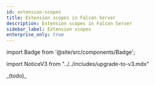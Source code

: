 ```yaml
---
id: extension-scopes
title: Extension scopes in Falcon Server
description: Extension scopes in Falcon Server
sidebar_label: Extension scopes
enterprise_only: true
---
```

import Badge from '@site/src/components/Badge';

import NoticeV3 from "../../includes/upgrade-to-v3.mdx"

<NoticeV3 />
_(todo)_
